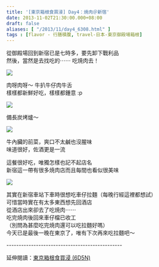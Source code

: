 ```yaml
---
title: '[東京箱根食買浸] Day4：焼肉＠新宿'
date: 2013-11-02T21:30:00.000+08:00
draft: false
aliases: [ "/2013/11/day4_6308.html" ]
tags : [flavor - 行膳積腹, travel-日本-東京御殿場箱根]
---
```


從御殿場回到新宿已是七時多，要先卸下戰利品  
然後，當然是去找吃的⋯⋯ 吃焼肉去！  

![](/images/tokyo4d.jpg)

肉呀肉呀～ 牛扒牛仔肉牛舌  
樣樣都新鮮好吃，樣樣都鍾意 :p  

![](/images/tokyo4d1.jpg)

備長炭烤爐～  

![](/images/tokyo4d2.jpg)

牛內臟的前菜，爽口不太鹹也沒腥味  
味道很好，佐酒更是一流  
  
這餐很好吃，唯獨怎樣也記不起店名  
新宿這一帶有很多焼肉店而且每間也看似很美味  
 
  

![](/images/tokyo4d3.jpg)

其實在新宿車站下車時很想吃車仔拉麵（每晚行經這裡都想試）  
可惜當時實在有太多東西想先回酒店  
從酒店出來卻去了吃焼肉⋯⋯  
吃完焼肉後回來車仔檔已收工  
（別問為甚麼吃完焼肉還可以吃拉麵好嗎）  
今天已是最後一晚在東京了，唯有下次再來吃拉麵吧～  
  
\-----------------------------------------------  
  
延伸閱讀：[東京箱根食買浸 (6D5N)](https://hidie.net/tokyo6d5n/)
